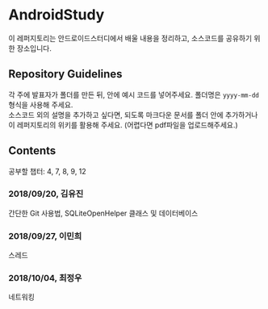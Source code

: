 # AndroidStudy
이 레퍼지토리는 안드로이드스터디에서 배울 내용을 정리하고, 소스코드를 공유하기 위한 장소입니다.  

## Repository Guidelines
각 주에 발표자가 폴더를 만든 뒤, 안에 예시 코드를 넣어주세요.
폴더명은 `yyyy-mm-dd` 형식을 사용해 주세요.  
소스코드 외의 설명을 추가하고 싶다면, 되도록 마크다운 문서를 폴더 안에 추가하거나 이 레퍼지토리의 위키를 활용해 주세요. (어렵다면 pdf파일을 업로드해주세요.)

## Contents
공부할 챕터: 4, 7, 8, 9, 12
### 2018/09/20, 김유진
간단한 Git 사용법, SQLiteOpenHelper 클래스 및 데이터베이스

### 2018/09/27, 이민희
스레드

### 2018/10/04, 최정우
네트워킹
